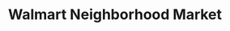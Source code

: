 ---
title: "Walmart Neighborhood Market"
url: /dania-beach/walmart-neighborhood-market/
shop: Supermarkt
---